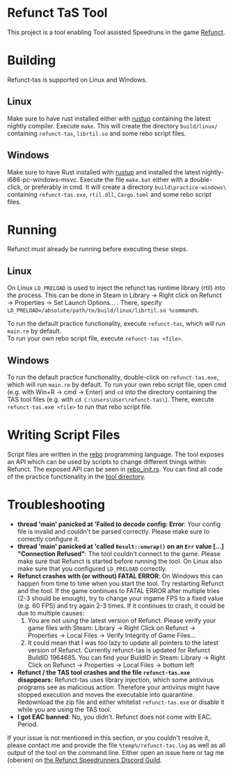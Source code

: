 # Refunct TaS Tool

This project is a tool enabling Tool assisted Speedruns in the game
[Refunct](http://refunctgame.com/).

# Building

Refunct-tas is supported on Linux and Windows.

## Linux

Make sure to have rust installed either with [rustup](https://www.rustup.rs/)
containing the latest nightly compiler.
Execute `make`.
This will create the directory `build/linux/` containing `refunct-tas`,
`librtil.so` and some rebo script files.

## Windows

Make sure to have Rust installed with [rustup](https://www.rustup.rs/) and
installed the latest nightly-i686-pc-windows-msvc.
Execute the file `make.bat` either with a double-click, or preferably in cmd.
It will create a directory `build\practice-windows\ ` containing `refunct-tas.exe`,
`rtil.dll`, `Cargo.toml` and some rebo script files.

# Running

Refunct must already be running before executing these steps.

## Linux

On Linux `LD_PRELOAD` is used to inject the refunct tas runtime library (rtil)
into the process.
This can be done in Steam in Library → Right click on Refunct → Properties →
Set Launch Options... .
There, specify `LD_PRELOAD=/absolute/path/to/build/linux/librtil.so %command%`.

To run the default practice functionality, execute `refunct-tas`, which will run
`main.re` by default.  
To run your own rebo script file, execute `refunct-tas <file>`.

## Windows

To run the default practice functionality, double-click on `refunct-tas.exe`, which
will run `main.re` by default.
To run your own rebo script file, open cmd (e.g. with Win+R → cmd → Enter) and `cd` into
the directory containing the TAS tool files (e.g. with `cd C:\Users\User\refunct-tas\`).
There, execute `refunct-tas.exe <file>` to run that rebo script file.

# Writing Script Files

Script files are written in the [rebo](https://github.com/oberien/rebo#readme) programming language.
The tool exposes an API which can be used by scripts to change different things within Refunct.
The exposed API can be seen in [rebo_init.rs](/rtil/src/threads/rebo/rebo_init.rs).
You can find all code of the practice functionality in the [tool directory](tool/).

# Troubleshooting

* **thread 'main' panicked at 'Failed to decode config: Error**:
  Your config file is invalid and couldn't be parsed correctly.
  Please make sure to correctly configure it.
* **thread 'main' panicked at 'called `Result::unwrap()` on an `Err` value [...] "Connection Refused"**:
  The tool couldn't connect to the game.
  Please make sure that Refunct is started before running the tool.
  On Linux also make sure that you configured `LD_PRELOAD` correctly.
* **Refunct crashes with (or without) FATAL ERROR**:
  On Windows this can happen from time to time when you start the tool.
  Try restarting Refunct and the tool.
  If the game continues to FATAL ERROR after multiple tries (2-3 should be enough),
  try to change your ingame FPS to a fixed value (e.g. 60 FPS) and try again 2-3 times.
  If it continues to crash, it could be due to multiple causes:
    1. You are not using the latest version of Refunct.
        Please verify your game files with Steam: Library → Right Click on Refunct →
        Properties → Local Files → Verify Integrity of Game Files...
    1. It could mean that I was too lazy to update all pointers to the latest version
        of Refunct.
        Currently refunct-tas is updated for Refunct BuildID 1964685.
        You can find your BuildID in Steam: Library → Right Click on Refunct →
        Properties → Local Files → bottom left
* **Refunct / the TAS tool crashes and the file `refunct-tas.exe` disappears:**
  Refunct-tas uses library injection, which some antivirus programs see as malicious
  action.
  Therefore your antivirus might have stopped execution and moves the executable
  into quarantine.
  Redownload the zip file and either whitelist `refunct-tas.exe` or disable it
  while you are using the TAS tool.
* **I got EAC banned**:
  No, you didn't. Refunct does not come with EAC. Period.

If your issue is not mentioned in this section, or you couldn't resolve it,
please contact me and provide the file `%temp%/refunct-tas.log` as well as all
output of the tool on the command line.
Either open an issue here or tag me (oberien) on
[the Refunct Speedrunners Discord Guild](https://discord.gg/Df8pHA7).
